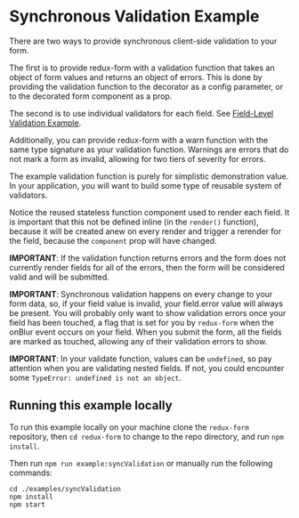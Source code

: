 # Synchronous Validation Example

There are two ways to provide synchronous client-side validation to your form.

The first is to provide redux-form with a validation function that takes an
object of form values and returns an object of errors. This is done by providing
the validation function to the decorator as a config parameter, or to the
decorated form component as a prop.

The second is to use individual validators for each field. See
[Field-Level Validation Example](http://redux-form.com/7.4.1/examples/fieldLevelValidation/).

Additionally, you can provide redux-form with a warn function with the same type
signature as your validation function. Warnings are errors that do not mark a
form as invalid, allowing for two tiers of severity for errors.

The example validation function is purely for simplistic demonstration value. In
your application, you will want to build some type of reusable system of
validators.

Notice the reused stateless function component used to render each field. It is
important that this not be defined inline (in the `render()` function), because
it will be created anew on every render and trigger a rerender for the field,
because the `component` prop will have changed.

**IMPORTANT**: If the validation function returns errors and the form does not
currently render fields for all of the errors, then the form will be considered
valid and will be submitted.

**IMPORTANT**: Synchronous validation happens on every change to your form data,
so, if your field value is invalid, your field.error value will always be
present. You will probably only want to show validation errors once your field
has been touched, a flag that is set for you by `redux-form` when the onBlur
event occurs on your field. When you submit the form, all the fields are marked
as touched, allowing any of their validation errors to show.

**IMPORTANT**: In your validate function, values can be `undefined`, so pay attention when you are validating nested fields. If not, you could encounter some `TypeError: undefined is not an object`.

## Running this example locally

To run this example locally on your machine clone the `redux-form` repository,
then `cd redux-form` to change to the repo directory, and run `npm install`.

Then run `npm run example:syncValidation` or manually run the following
commands:

```
cd ./examples/syncValidation
npm install
npm start
```
